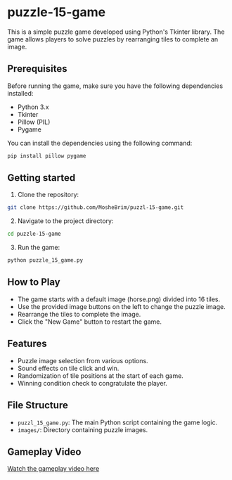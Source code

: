 # puzzle-15-game

This is a simple puzzle game developed using Python's Tkinter library. The game allows players to solve puzzles by rearranging tiles to complete an image.

## Prerequisites

Before running the game, make sure you have the following dependencies installed:

- Python 3.x
- Tkinter
- Pillow (PIL)
- Pygame

You can install the dependencies using the following command:

```bash
pip install pillow pygame
```

## Getting started

1. Clone the repository:

```bash
git clone https://github.com/MosheBrim/puzzl-15-game.git
```

2. Navigate to the project directory:

```bash
cd puzzle-15-game
```

3. Run the game:

```bash
python puzzle_15_game.py
```

## How to Play

- The game starts with a default image (horse.png) divided into 16 tiles.
- Use the provided image buttons on the left to change the puzzle image.
- Rearrange the tiles to complete the image.
- Click the "New Game" button to restart the game.

## Features

- Puzzle image selection from various options.
- Sound effects on tile click and win.
- Randomization of tile positions at the start of each game.
- Winning condition check to congratulate the player.

## File Structure

- `puzzl_15_game.py`: The main Python script containing the game logic.
- `images/`: Directory containing puzzle images.

## Gameplay Video

[Watch the gameplay video here](https://drive.google.com/file/d/1JYYfXcUYgilc3nrEFUGiIuKsvXpnyG4q/view?usp=drive_link)
```
